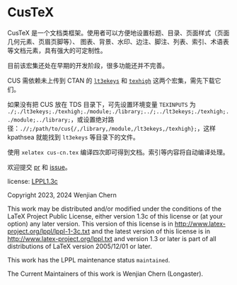 # CusTeX

CusTeX 是一个文档类框架。使用者可以方便地设置标题、目录、页面样式（页面几何元素、页眉页脚等）、
图表、背景、水印、边注、脚注、列表、索引、术语表等文档元素，具有强大的可定制性。

目前该宏集还处在早期的开发阶段，很多功能还并不完善。

CUS 需依赖未上传到 CTAN 的 [`lt3ekeys`](https://github.com/Sophanatprime/lt3ekeys) 和 [`texhigh`](https://github.com/Sophanatprime/texhigh) 这两个宏集，需先下载它们。

如果没有把 CUS 放在 TDS 目录下，可先设置环境变量 `TEXINPUTS` 为 `./;./lt3ekeys;./texhigh;./module;./library;../;../lt3ekeys;./texhigh;../module;../library;`，或设置绝对路径：`.//;/path/to/cus{/,/library,/module,/lt3ekeys,/texhigh};`，这样 kpathsea 就能找到 `lt3ekeys` 等目录下的文件。

使用 `xelatex cus-cn.tex` 编译四次即可得到文档。索引等内容将自动编译处理。

欢迎提交 [pr](https://github.com/Sophanatprime/cus/pulls) 和 [issue](https://github.com/Sophanatprime/cus/issues)。

license: [LPPL1.3c](http://www.latex-project.org/lppl.txt)

Copyright 2023, 2024 Wenjian Chern

This work may be distributed and/or modified under the
conditions of the LaTeX Project Public License, either
version 1.3c of this license or (at your option) any later
version. This version of this license is in
   http://www.latex-project.org/lppl/lppl-1-3c.txt
and the latest version of this license is in
   http://www.latex-project.org/lppl.txt
and version 1.3 or later is part of all distributions of
LaTeX version 2005/12/01 or later.

This work has the LPPL maintenance status `maintained`.

The Current Maintainers of this work is Wenjian Chern (Longaster).
